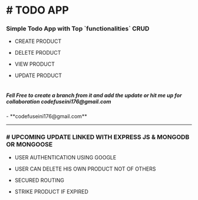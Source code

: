 

<h1 align="left" color="blue"># TODO APP</h1>
  <h3 align="left">Simple Todo App with Top `functionalities` CRUD</h3>


- CREATE PRODUCT

- DELETE PRODUCT

- VIEW PRODUCT

- UPDATE PRODUCT
  <br/>
  <br/>
<h5 align="left">Fell Free to create a branch from it and add the update  or hit me up for collaboration codefuseini176@gmail.com </h5>
- **codefuseini176@gmail.com**
<hr/>

<h3 align="left"># UPCOMING UPDATE LINKED WITH EXPRESS JS & MONGODB OR MONGOOSE</h3>

- USER AUTHENTICATION USING GOOGLE 

- USER CAN DELETE HIS OWN PRODUCT NOT OF OTHERS

- SECURED ROUTING

- STRIKE PRODUCT IF EXPIRED

